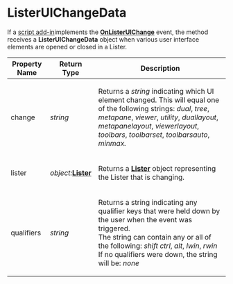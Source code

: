 # ListerUIChangeData

If a [script add-in](/Manual/scripting/script_add-ins/README.md)implements the **[OnListerUIChange](../scripting_events/onlisteruichange.md)** event, the method receives a **ListerUIChangeData** object when various user interface elements are opened or closed in a Lister.

<table>
<thead><tr><th>
Property Name</th><th>
Return Type</th><th>
Description
</th></tr></thead><tbody><tr><td>
change</td><td>

*string*</td><td>

Returns a *string* indicating which UI element changed. This will equal one of the following strings: *dual*, *tree*, *metapane*, *viewer*, *utility*, *duallayout*, *metapanelayout*, *viewerlayout*, *toolbars*, *toolbarset*, *toolbarsauto*, *minmax.*
</td></tr><tr><td>
lister</td><td>

*object:***[Lister](lister.md)**</td><td>

Returns a **[Lister](lister.md)** object representing the Lister that is changing.
</td></tr><tr><td>
qualifiers</td><td>

*string*</td><td>

Returns a string indicating any qualifier keys that were held down by the user when the event was triggered.  
The string can contain any or all of the following: *shift* *ctrl*, *alt*, *lwin*, *rwin*  
If no qualifiers were down, the string will be: *none*
</td></tr></tbody>
</table>

